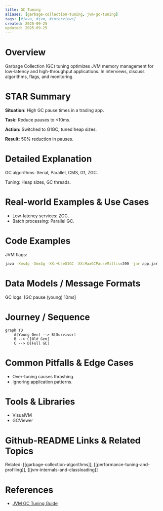 ```yaml
---
title: GC Tuning
aliases: [garbage-collection-tuning, jvm-gc-tuning]
tags: [#java, #jvm, #interviews]
created: 2025-09-25
updated: 2025-09-25
---
```


# Overview

Garbage Collection (GC) tuning optimizes JVM memory management for low-latency and high-throughput applications. In interviews, discuss algorithms, flags, and monitoring.

# STAR Summary

**Situation:** High GC pause times in a trading app.

**Task:** Reduce pauses to <10ms.

**Action:** Switched to G1GC, tuned heap sizes.

**Result:** 50% reduction in pauses.

# Detailed Explanation

GC algorithms: Serial, Parallel, CMS, G1, ZGC.

Tuning: Heap sizes, GC threads.

# Real-world Examples & Use Cases

- Low-latency services: ZGC.
- Batch processing: Parallel GC.

# Code Examples

JVM flags:

```bash
java -Xms4g -Xmx4g -XX:+UseG1GC -XX:MaxGCPauseMillis=200 -jar app.jar
```

# Data Models / Message Formats

GC logs: [GC pause (young) 10ms]

# Journey / Sequence

```mermaid
graph TD
    A[Young Gen] --> B[Survivor]
    B --> C[Old Gen]
    C --> D[Full GC]
```

# Common Pitfalls & Edge Cases

- Over-tuning causes thrashing.
- Ignoring application patterns.

# Tools & Libraries

- VisualVM
- GCViewer

# Github-README Links & Related Topics

Related: [[garbage-collection-algorithms]], [[performance-tuning-and-profiling]], [[jvm-internals-and-classloading]]

# References

- [JVM GC Tuning Guide](https://docs.oracle.com/javase/8/docs/technotes/guides/vm/gctuning/)